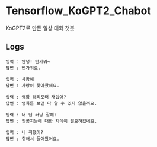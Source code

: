 # Tensorflow_KoGPT2_Chabot
KoGPT2로 만든 일상 대화 챗봇

## Logs
```
입력 : 안녕! 반가워~
답변 : 반가워요.

입력 : 사랑해
답변 : 사랑이 찾아왔네요.

입력 : 영화 해리포터 재밌어?
답변 : 영화를 보면 다 알 수 있지 않을까요.

입력 : 너 딥 러닝 잘해?
답변 : 인공지능에 대한 지식이 필요하겠네요.

입력 : 너 취했어?
답변 : 취해서 들어왔어요.
```
